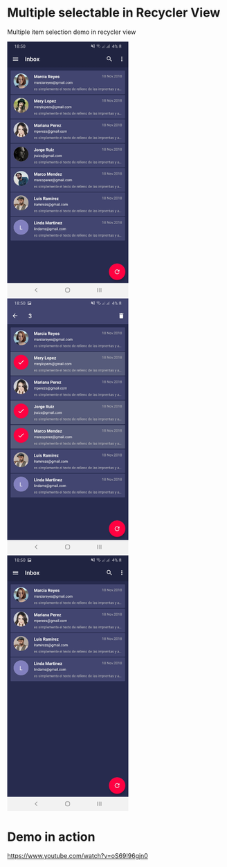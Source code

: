 # Multiple selectable in Recycler View

Multiple item selection demo in recycler view

<img src="demo1.jpg" alt="screenshot" width="280"/> <img src="demo2.jpg" alt="screenshot" width="280"/> <img src="demo3.jpg" alt="screenshot" width="280"/> 

# Demo in action
https://www.youtube.com/watch?v=oS69I96gjn0


